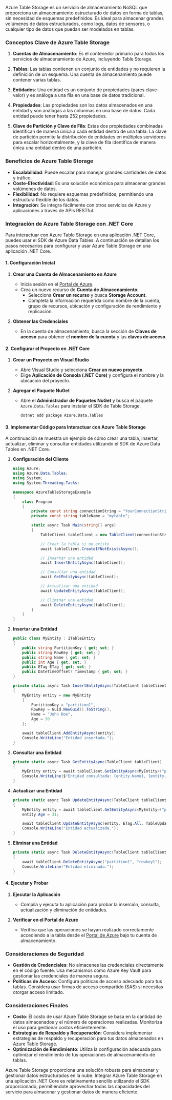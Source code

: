 Azure Table Storage es un servicio de almacenamiento NoSQL que proporciona un almacenamiento estructurado de datos en forma de tablas, sin necesidad de esquemas predefinidos. Es ideal para almacenar grandes volúmenes de datos estructurados, como logs, datos de sensores, o cualquier tipo de datos que puedan ser modelados en tablas.

### Conceptos Clave de Azure Table Storage

1. **Cuentas de Almacenamiento**: Es el contenedor primario para todos los servicios de almacenamiento de Azure, incluyendo Table Storage.

2. **Tablas**: Las tablas contienen un conjunto de entidades y no requieren la definición de un esquema. Una cuenta de almacenamiento puede contener varias tablas.

3. **Entidades**: Una entidad es un conjunto de propiedades (pares clave-valor) y es análoga a una fila en una base de datos tradicional.

4. **Propiedades**: Las propiedades son los datos almacenados en una entidad y son análogas a las columnas en una base de datos. Cada entidad puede tener hasta 252 propiedades.

5. **Clave de Partición y Clave de Fila**: Estas dos propiedades combinadas identifican de manera única a cada entidad dentro de una tabla. La clave de partición permite la distribución de entidades en múltiples servidores para escalar horizontalmente, y la clave de fila identifica de manera única una entidad dentro de una partición.

### Beneficios de Azure Table Storage

- **Escalabilidad**: Puede escalar para manejar grandes cantidades de datos y tráfico.
- **Coste-Efectividad**: Es una solución económica para almacenar grandes volúmenes de datos.
- **Flexibilidad**: No requiere esquemas predefinidos, permitiendo una estructura flexible de los datos.
- **Integración**: Se integra fácilmente con otros servicios de Azure y aplicaciones a través de APIs RESTful.

### Integración de Azure Table Storage con .NET Core

Para interactuar con Azure Table Storage en una aplicación .NET Core, puedes usar el SDK de Azure Data Tables. A continuación se detallan los pasos necesarios para configurar y usar Azure Table Storage en una aplicación .NET Core.

#### 1. Configuración Inicial

1. **Crear una Cuenta de Almacenamiento en Azure**

   - Inicia sesión en el [Portal de Azure](https://portal.azure.com/).
   - Crea un nuevo recurso de **Cuenta de Almacenamiento**:
     - Selecciona **Crear un recurso** y busca **Storage Account**.
     - Completa la información requerida como nombre de la cuenta, grupo de recursos, ubicación y configuración de rendimiento y replicación.

2. **Obtener las Credenciales**

   - En la cuenta de almacenamiento, busca la sección de **Claves de acceso** para obtener el **nombre de la cuenta** y las **claves de acceso**.

#### 2. Configurar el Proyecto en .NET Core

1. **Crear un Proyecto en Visual Studio**

   - Abre Visual Studio y selecciona **Crear un nuevo proyecto**.
   - Elige **Aplicación de Consola (.NET Core)** y configura el nombre y la ubicación del proyecto.

2. **Agregar el Paquete NuGet**

   - Abre el **Administrador de Paquetes NuGet** y busca el paquete `Azure.Data.Tables` para instalar el SDK de Table Storage.

     ```bash
     dotnet add package Azure.Data.Tables
     ```

#### 3. Implementar Código para Interactuar con Azure Table Storage

A continuación se muestra un ejemplo de cómo crear una tabla, insertar, actualizar, eliminar y consultar entidades utilizando el SDK de Azure Data Tables en .NET Core.

1. **Configuración del Cliente**

   ```csharp
   using Azure;
   using Azure.Data.Tables;
   using System;
   using System.Threading.Tasks;

   namespace AzureTableStorageExample
   {
       class Program
       {
           private const string connectionString = "YourConnectionString";
           private const string tableName = "mytable";

           static async Task Main(string[] args)
           {
               TableClient tableClient = new TableClient(connectionString, tableName);

               // Crear la tabla si no existe
               await tableClient.CreateIfNotExistsAsync();

               // Insertar una entidad
               await InsertEntityAsync(tableClient);

               // Consultar una entidad
               await GetEntityAsync(tableClient);

               // Actualizar una entidad
               await UpdateEntityAsync(tableClient);

               // Eliminar una entidad
               await DeleteEntityAsync(tableClient);
           }
       }
   }
   ```

2. **Insertar una Entidad**

   ```csharp
   public class MyEntity : ITableEntity
   {
       public string PartitionKey { get; set; }
       public string RowKey { get; set; }
       public string Name { get; set; }
       public int Age { get; set; }
       public ETag ETag { get; set; }
       public DateTimeOffset? Timestamp { get; set; }
   }

   private static async Task InsertEntityAsync(TableClient tableClient)
   {
       MyEntity entity = new MyEntity
       {
           PartitionKey = "partition1",
           RowKey = Guid.NewGuid().ToString(),
           Name = "John Doe",
           Age = 30
       };

       await tableClient.AddEntityAsync(entity);
       Console.WriteLine("Entidad insertada.");
   }
   ```

3. **Consultar una Entidad**

   ```csharp
   private static async Task GetEntityAsync(TableClient tableClient)
   {
       MyEntity entity = await tableClient.GetEntityAsync<MyEntity>("partition1", "rowkey1");
       Console.WriteLine($"Entidad consultada: {entity.Name}, {entity.Age}");
   }
   ```

4. **Actualizar una Entidad**

   ```csharp
   private static async Task UpdateEntityAsync(TableClient tableClient)
   {
       MyEntity entity = await tableClient.GetEntityAsync<MyEntity>("partition1", "rowkey1");
       entity.Age = 31;

       await tableClient.UpdateEntityAsync(entity, ETag.All, TableUpdateMode.Replace);
       Console.WriteLine("Entidad actualizada.");
   }
   ```

5. **Eliminar una Entidad**

   ```csharp
   private static async Task DeleteEntityAsync(TableClient tableClient)
   {
       await tableClient.DeleteEntityAsync("partition1", "rowkey1");
       Console.WriteLine("Entidad eliminada.");
   }
   ```

#### 4. Ejecutar y Probar

1. **Ejecutar la Aplicación**

   - Compila y ejecuta tu aplicación para probar la inserción, consulta, actualización y eliminación de entidades.

2. **Verificar en el Portal de Azure**

   - Verifica que las operaciones se hayan realizado correctamente accediendo a la tabla desde el [Portal de Azure](https://portal.azure.com/) bajo tu cuenta de almacenamiento.

### Consideraciones de Seguridad

- **Gestión de Credenciales**: No almacenes las credenciales directamente en el código fuente. Usa mecanismos como Azure Key Vault para gestionar las credenciales de manera segura.
- **Políticas de Acceso**: Configura políticas de acceso adecuado para tus tablas. Considera usar firmas de acceso compartido (SAS) si necesitas otorgar acceso limitado.

### Consideraciones Finales

- **Costo**: El costo de usar Azure Table Storage se basa en la cantidad de datos almacenados y el número de operaciones realizadas. Monitoriza el uso para gestionar costos eficientemente.
- **Estrategias de Respaldo y Recuperación**: Considera implementar estrategias de respaldo y recuperación para tus datos almacenados en Azure Table Storage.
- **Optimización de Rendimiento**: Utiliza la configuración adecuada para optimizar el rendimiento de tus operaciones de almacenamiento de tablas.

Azure Table Storage proporciona una solución robusta para almacenar y gestionar datos estructurados en la nube. Integrar Azure Table Storage en una aplicación .NET Core es relativamente sencillo utilizando el SDK proporcionado, permitiéndote aprovechar todas las capacidades del servicio para almacenar y gestionar datos de manera eficiente.
